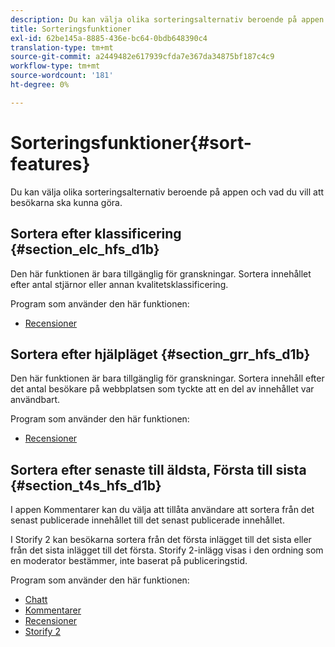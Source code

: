 ```yaml
---
description: Du kan välja olika sorteringsalternativ beroende på appen och vad du vill att besökarna ska kunna göra.
title: Sorteringsfunktioner
exl-id: 62be145a-8885-436e-bc64-0bdb648390c4
translation-type: tm+mt
source-git-commit: a2449482e617939cfda7e367da34875bf187c4c9
workflow-type: tm+mt
source-wordcount: '181'
ht-degree: 0%

---
```


# Sorteringsfunktioner{#sort-features}

Du kan välja olika sorteringsalternativ beroende på appen och vad du vill att besökarna ska kunna göra.

## Sortera efter klassificering {#section_elc_hfs_d1b}

Den här funktionen är bara tillgänglig för granskningar. Sortera innehållet efter antal stjärnor eller annan kvalitetsklassificering.

Program som använder den här funktionen:

* [Recensioner](/help/using/c-about-apps/c-reviews-app/c-reviews-app.md#c_reviews_app)

## Sortera efter hjälpläget {#section_grr_hfs_d1b}

Den här funktionen är bara tillgänglig för granskningar. Sortera innehåll efter det antal besökare på webbplatsen som tyckte att en del av innehållet var användbart.

Program som använder den här funktionen:

* [Recensioner](/help/using/c-about-apps/c-reviews-app/c-reviews-app.md#c_reviews_app)

## Sortera efter senaste till äldsta, Första till sista {#section_t4s_hfs_d1b}

I appen Kommentarer kan du välja att tillåta användare att sortera från det senast publicerade innehållet till det senast publicerade innehållet.

I Storify 2 kan besökarna sortera från det första inlägget till det sista eller från det sista inlägget till det första. Storify 2-inlägg visas i den ordning som en moderator bestämmer, inte baserat på publiceringstid.

Program som använder den här funktionen:

* [Chatt](/help/using/c-about-apps/c-chat-app/c-chat-app.md#c_chat_app)
* [Kommentarer](/help/using/c-about-apps/c-comments/c-comments.md)
* [Recensioner](/help/using/c-about-apps/c-reviews-app/c-reviews-app.md#c_reviews_app)
* [Storify 2](/help/using/c-about-apps/c-storify2/c-storify2.md#c_storify2)
